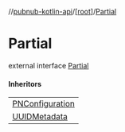 //[pubnub-kotlin-api](../../../index.md)/[[root]](../index.md)/[Partial](index.md)

# Partial

external interface [Partial](index.md)

#### Inheritors

| |
|---|
| [PNConfiguration](../-pub-nub/-p-n-configuration/index.md) |
| [UUIDMetadata](../-pub-nub/-u-u-i-d-metadata/index.md) |
